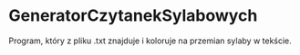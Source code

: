 # GeneratorCzytanekSylabowych
Program, który z pliku .txt znajduje i koloruje na przemian sylaby w tekście.
